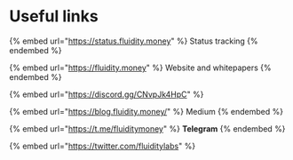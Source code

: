 # Useful links

{% embed url="https://status.fluidity.money" %}
Status tracking
{% endembed %}

{% embed url="https://fluidity.money" %}
Website and whitepapers
{% endembed %}

{% embed url="https://discord.gg/CNvpJk4HpC" %}

{% embed url="https://blog.fluidity.money/" %}
Medium
{% endembed %}

{% embed url="https://t.me/fluiditymoney" %}
**Telegram**
{% endembed %}

{% embed url="https://twitter.com/fluiditylabs" %}
